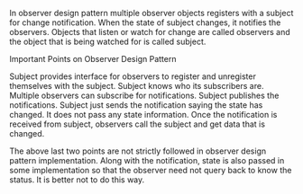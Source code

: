 In observer design pattern multiple observer objects registers with a subject for change notification. When the state of subject changes, it notifies the observers. Objects that listen or watch for change are called observers and the object that is being watched for is called subject.


Important Points on Observer Design Pattern

Subject provides interface for observers to register and unregister themselves with the subject.
Subject knows who its subscribers are.
Multiple observers can subscribe for notifications.
Subject publishes the notifications.
Subject just sends the notification saying the state has changed. It does not pass any state information.
Once the notification is received from subject, observers call the subject and get data that is changed.

The above last two points are not strictly followed in observer design pattern implementation. Along with the notification, state is also passed in some implementation so that the observer need not query back to know the status. It is better not to do this way.